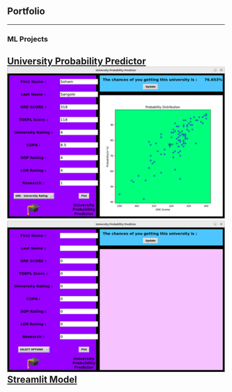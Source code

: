## Portfolio

---

### ML Projects

[University Probability Predictor](https://github.com/sohamsangole/University-Probability-Predictor)
<img src="images/proj1.png?raw=true"/>
<img src="images/uniprobpred.png?raw=true"/>
<a href = "https://sohamsangole-university-probability-predictor-home-rsii0d.streamlit.app/">Streamlit Model<a/>
---


